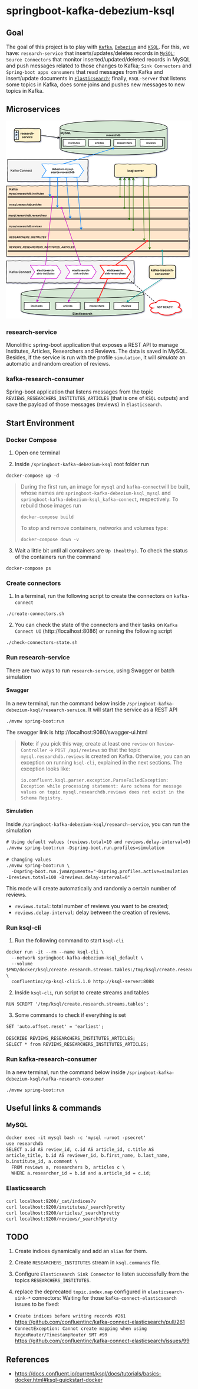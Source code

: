 # springboot-kafka-debezium-ksql

## Goal

The goal of this project is to play with [`Kafka`](https://kafka.apache.org), [`Debezium`](https://debezium.io/) and
[`KSQL`](https://www.confluent.io/product/ksql/). For this, we have: `research-service` that inserts/updates/deletes
records in [`MySQL`](https://www.mysql.com); `Source Connectors` that monitor inserted/updated/deleted records in MySQL
and push messages related to those changes to Kafka; `Sink Connectors` and `Spring-boot apps consumers` that read
messages from Kafka and insert/update documents in [`Elasticsearch`](https://www.elastic.co); finally, `KSQL-Server`
that listens some topics in Kafka, does some joins and pushes new messages to new topics in Kafka.

## Microservices

![project-diagram](images/project-diagram.png)

### research-service

Monolithic spring-boot application that exposes a REST API to manage Institutes, Articles, Researchers and Reviews.
The data is saved in MySQL. Besides, if the service is run with the profile `simulation`, it will _simulate_ an
automatic and random creation of reviews.

### kafka-research-consumer

Spring-boot application that listens messages from the topic `REVIEWS_RESEARCHERS_INSTITUTES_ARTICLES` (that is one of
`KSQL` outputs) and save the payload of those messages (reviews) in `Elasticsearch`.

## Start Environment

### Docker Compose

1. Open one terminal

2. Inside `/springboot-kafka-debezium-ksql` root folder run

```
docker-compose up -d
```
> During the first run, an image for `mysql` and `kafka-connect`will be built, whose names are
> `springboot-kafka-debezium-ksql_mysql` and `springboot-kafka-debezium-ksql_kafka-connect`, respectively.
> To rebuild those images run
> ```
> docker-compose build
> ```
> To stop and remove containers, networks and volumes type:
> ```
> docker-compose down -v
> ```

3. Wait a little bit until all containers are `Up (healthy)`. To check the status of the containers run the command
```
docker-compose ps
```

### Create connectors

1. In a terminal, run the following script to create the connectors on `kafka-connect`
```
./create-connectors.sh
```

2. You can check the state of the connectors and their tasks on `Kafka Connect UI` (http://localhost:8086) or
running the following script
```
./check-connectors-state.sh
```

### Run research-service

There are two ways to run `research-service`, using Swagger or batch simulation

#### Swagger

In a new terminal, run the command below inside `/springboot-kafka-debezium-ksql/research-service`. It will start
the service as a REST API
```
./mvnw spring-boot:run
```
The swagger link is http://localhost:9080/swagger-ui.html

> **Note**: if you pick this way, create at least one `review` on `Review-Controller` -> `POST /api/reviews` so that
> the topic `mysql.researchdb.reviews` is created on Kafka. Otherwise, you can an exception on running `ksql-cli`,
> explained in the next sections. The exception looks like:
> ```
> io.confluent.ksql.parser.exception.ParseFailedException: Exception while processing statement: Avro schema for message
> values on topic mysql.researchdb.reviews does not exist in the Schema Registry.
> ```

#### Simulation

Inside `/springboot-kafka-debezium-ksql/research-service`, you can run the simulation
```
# Using default values (reviews.total=10 and reviews.delay-interval=0)
./mvnw spring-boot:run -Dspring-boot.run.profiles=simulation

# Changing values
./mvnw spring-boot:run \
  -Dspring-boot.run.jvmArguments="-Dspring.profiles.active=simulation -Dreviews.total=100 -Dreviews.delay-interval=0"
```
This mode will create automatically and randomly a certain number of reviews.
- `reviews.total`: total number of reviews you want to be created;
- `reviews.delay-interval`: delay between the creation of reviews.

### Run ksql-cli

1. Run the following command to start `ksql-cli`
```
docker run -it --rm --name ksql-cli \
  --network springboot-kafka-debezium-ksql_default \
  --volume $PWD/docker/ksql/create.research.streams.tables:/tmp/ksql/create.research.streams.tables \
  confluentinc/cp-ksql-cli:5.1.0 http://ksql-server:8088
```

2. Inside `ksql-cli`, run script to create streams and tables
```
RUN SCRIPT '/tmp/ksql/create.research.streams.tables';
```

3. Some commands to check if everything is set
```
SET 'auto.offset.reset' = 'earliest';

DESCRIBE REVIEWS_RESEARCHERS_INSTITUTES_ARTICLES;
SELECT * from REVIEWS_RESEARCHERS_INSTITUTES_ARTICLES;
```

### Run kafka-research-consumer

In a new terminal, run the command below inside `/springboot-kafka-debezium-ksql/kafka-research-consumer`
```
./mvnw spring-boot:run
```

## Useful links & commands

### MySQL
```
docker exec -it mysql bash -c 'mysql -uroot -psecret'
use researchdb
SELECT a.id AS review_id, c.id AS article_id, c.title AS article_title, b.id AS reviewer_id, b.first_name, b.last_name, b.institute_id, a.comment \
  FROM reviews a, researchers b, articles c \
  WHERE a.researcher_id = b.id and a.article_id = c.id;
```

### Elasticsearch
```
curl localhost:9200/_cat/indices?v
curl localhost:9200/institutes/_search?pretty
curl localhost:9200/articles/_search?pretty
curl localhost:9200/reviews/_search?pretty
```

## TODO

1. Create indices dynamically and add an `alias` for them. 

2. Create `RESEARCHERS_INSTITUTES` stream in `ksql.commands` file.

3. Configure `Elasticsearch Sink Connector` to listen successfully from the topics `RESEARCHERS_INSTITUTES`.

4. replace the deprecated `topic.index.map` configured in `elasticsearch-sink-*` connectors:
Waiting for those `kafka-connect-elasticsearch` issues to be fixed:
- `Create indices before writing records #261` https://github.com/confluentinc/kafka-connect-elasticsearch/pull/261
- `ConnectException: Cannot create mapping when using RegexRouter/TimestampRouter SMT #99` https://github.com/confluentinc/kafka-connect-elasticsearch/issues/99

## References

- https://docs.confluent.io/current/ksql/docs/tutorials/basics-docker.html#ksql-quickstart-docker